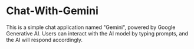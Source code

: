 # Chat-With-Gemini
This is a simple chat application named "Gemini", powered by Google Generative AI. Users can interact with the AI model by typing prompts, and the AI will respond accordingly.

